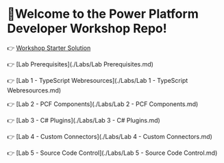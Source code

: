 

# 🚀Welcome to the Power Platform Developer Workshop Repo!

👉 [Workshop Starter Solution](./WorkshopStarterSolution/) 

👉 [Lab Prerequisites](./Labs/Lab Prerequisites.md) 

👉 [Lab 1 - TypeScript Webresources](./Labs/Lab 1 - TypeScript Webresources.md) 

👉 [Lab 2 - PCF Components](./Labs/Lab 2 - PCF Components.md) 

👉 [Lab 3 - C# Plugins](./Labs/Lab 3 - C# Plugins.md) 

👉 [Lab 4 - Custom Connectors](./Labs/Lab 4 - Custom Connectors.md) 

👉 [Lab 5 - Source Code Control](./Labs/Lab 5 - Source Code Control.md) 

